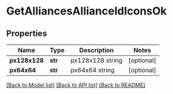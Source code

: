# GetAlliancesAllianceIdIconsOk

## Properties
Name | Type | Description | Notes
------------ | ------------- | ------------- | -------------
**px128x128** | **str** | px128x128 string | [optional] 
**px64x64** | **str** | px64x64 string | [optional] 

[[Back to Model list]](../README.md#documentation-for-models) [[Back to API list]](../README.md#documentation-for-api-endpoints) [[Back to README]](../README.md)


